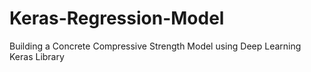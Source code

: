 # Keras-Regression-Model
Building a Concrete Compressive Strength Model using Deep Learning Keras Library
